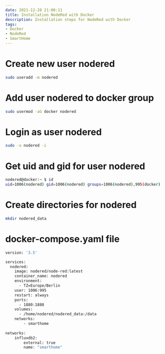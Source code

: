```yaml
---
date: 2021-12-28 21:00:11
title: Installation NodeRed with Docker
description: Installation steps for NodeRed with Docker
tags: 
- Docker
- NodeRed
- SmartHome
---
```


# Create new user nodered

~~~bash
sudo useradd -m nodered
~~~

# Add user nodered to docker group

~~~bash
sudo usermod -aG docker nodered
~~~

# Login as user nodered

~~~bash
sudo -u nodered -i
~~~

# Get uid and gid for user nodered

~~~bash
nodered@docker:~ $ id
uid=1006(nodered) gid=1006(nodered) groups=1006(nodered),995(docker)
~~~

# Create directories for nodered

~~~bash
mkdir nodered_data
~~~

# docker-compose.yaml file

~~~bash
version: '3.5'

services:
  nodered:
    image: nodered/node-red:latest
    container_name: nodered
    environment:
      - TZ=Europe/Berlin
    user: 1006:995
    restart: always
    ports:
      - 1880:1880
    volumes:
      - /home/nodered/nodered_data:/data
    networks:
        - smarthome
        
networks:
    influxdb2:
        external: true
        name: "smarthome"
~~~
